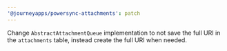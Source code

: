 ```yaml
---
'@journeyapps/powersync-attachments': patch
---
```


Change `AbstractAttachmentQueue` implementation to not save the full URI in the `attachments` table, instead create the full URI when needed.
